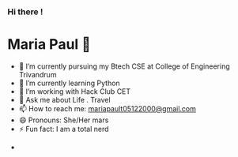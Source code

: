 ### Hi there !
# Maria  Paul :woman:

* 🔭 I’m currently  pursuing my Btech CSE at College of Engineering Trivandrum
* 🌱 I’m currently learning  Python 
* 🤔 I’m  working with Hack Club CET
* 💬 Ask me about  Life . Travel 
* 📫 How to reach me:  mariapault05122000@gmail.com
* 😄 Pronouns:  She/Her mars
* ⚡ Fun fact:  I am a total nerd 




-

